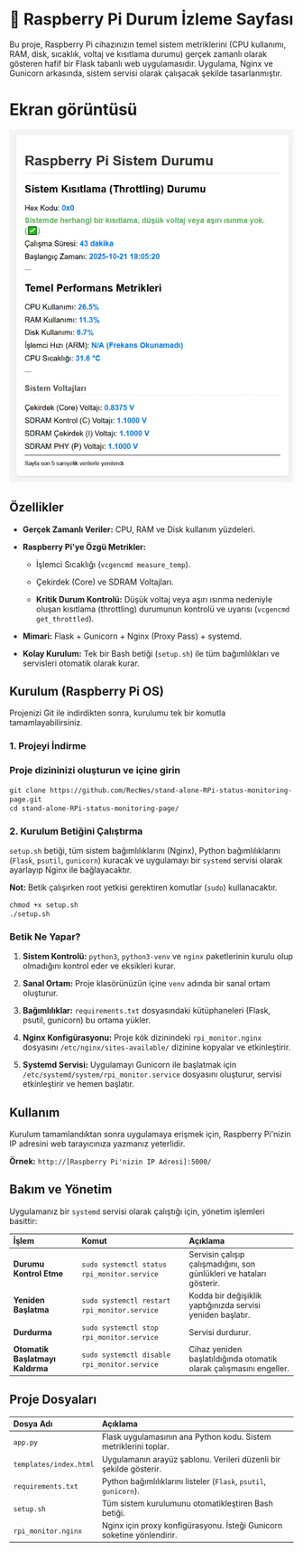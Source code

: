 # 🍓 Raspberry Pi Durum İzleme Sayfası

Bu proje, Raspberry Pi cihazınızın temel sistem metriklerini (CPU kullanımı, RAM, disk, sıcaklık, voltaj ve kısıtlama durumu) gerçek zamanlı olarak gösteren hafif bir Flask tabanlı web uygulamasıdır. Uygulama, Nginx ve Gunicorn arkasında, sistem servisi olarak çalışacak şekilde tasarlanmıştır.

# Ekran görüntüsü

<img src="screen_shot.jpg" alt="Project Logo" />

## Özellikler

* **Gerçek Zamanlı Veriler:** CPU, RAM ve Disk kullanım yüzdeleri.

* **Raspberry Pi'ye Özgü Metrikler:**

  * İşlemci Sıcaklığı (`vcgencmd measure_temp`).

  * Çekirdek (Core) ve SDRAM Voltajları.

  * **Kritik Durum Kontrolü:** Düşük voltaj veya aşırı ısınma nedeniyle oluşan kısıtlama (throttling) durumunun kontrolü ve uyarısı (`vcgencmd get_throttled`).

* **Mimari:** Flask + Gunicorn + Nginx (Proxy Pass) + systemd.

* **Kolay Kurulum:** Tek bir Bash betiği (`setup.sh`) ile tüm bağımlılıkları ve servisleri otomatik olarak kurar.

## Kurulum (Raspberry Pi OS)

Projenizi Git ile indirdikten sonra, kurulumu tek bir komutla tamamlayabilirsiniz.

### 1. Projeyi İndirme


### Proje dizininizi oluşturun ve içine girin

    git clone https://github.com/RecNes/stand-alone-RPi-status-monitoring-page.git
    cd stand-alone-RPi-status-monitoring-page/


### 2. Kurulum Betiğini Çalıştırma

`setup.sh` betiği, tüm sistem bağımlılıklarını (Nginx), Python bağımlılıklarını (`Flask`, `psutil`, `gunicorn`) kuracak ve uygulamayı bir `systemd` servisi olarak ayarlayıp Nginx ile bağlayacaktır.

**Not:** Betik çalışırken root yetkisi gerektiren komutlar (`sudo`) kullanacaktır.


    chmod +x setup.sh
    ./setup.sh


### Betik Ne Yapar?

1. **Sistem Kontrolü:** `python3`, `python3-venv` ve `nginx` paketlerinin kurulu olup olmadığını kontrol eder ve eksikleri kurar.

2. **Sanal Ortam:** Proje klasörünüzün içine `venv` adında bir sanal ortam oluşturur.

3. **Bağımlılıklar:** `requirements.txt` dosyasındaki kütüphaneleri (Flask, psutil, gunicorn) bu ortama yükler.

4. **Nginx Konfigürasyonu:** Proje kök dizinindeki `rpi_monitor.nginx` dosyasını `/etc/nginx/sites-available/` dizinine kopyalar ve etkinleştirir.

5. **Systemd Servisi:** Uygulamayı Gunicorn ile başlatmak için `/etc/systemd/system/rpi_monitor.service` dosyasını oluşturur, servisi etkinleştirir ve hemen başlatır.


## Kullanım

Kurulum tamamlandıktan sonra uygulamaya erişmek için, Raspberry Pi'nizin IP adresini web tarayıcınıza yazmanız yeterlidir.


**Örnek:** `http://[Raspberry Pi'nizin IP Adresi]:5000/`


## Bakım ve Yönetim

Uygulamanız bir `systemd` servisi olarak çalıştığı için, yönetim işlemleri basittir:

| İşlem | Komut | Açıklama |
| :--- | :--- | :--- |
| **Durumu Kontrol Etme** | `sudo systemctl status rpi_monitor.service` | Servisin çalışıp çalışmadığını, son günlükleri ve hataları gösterir. |
| **Yeniden Başlatma** | `sudo systemctl restart rpi_monitor.service` | Kodda bir değişiklik yaptığınızda servisi yeniden başlatır. |
| **Durdurma** | `sudo systemctl stop rpi_monitor.service` | Servisi durdurur. |
| **Otomatik Başlatmayı Kaldırma** | `sudo systemctl disable rpi_monitor.service` | Cihaz yeniden başlatıldığında otomatik olarak çalışmasını engeller. |


## Proje Dosyaları

| Dosya Adı | Açıklama |
| :--- | :--- |
| `app.py` | Flask uygulamasının ana Python kodu. Sistem metriklerini toplar. |
| `templates/index.html` | Uygulamanın arayüz şablonu. Verileri düzenli bir şekilde gösterir. |
| `requirements.txt` | Python bağımlılıklarını listeler (`Flask`, `psutil`, `gunicorn`). |
| `setup.sh` | Tüm sistem kurulumunu otomatikleştiren Bash betiği. |
| `rpi_monitor.nginx` | Nginx için proxy konfigürasyonu. İsteği Gunicorn soketine yönlendirir. |
